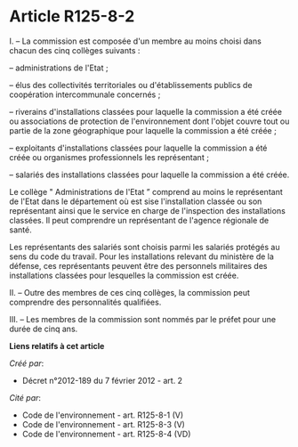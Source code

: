 # Article R125-8-2

I. – La commission est composée d'un membre au moins choisi dans chacun des cinq collèges suivants :

– administrations de l'Etat ;

– élus des collectivités territoriales ou d'établissements publics de coopération intercommunale concernés ;

– riverains d'installations classées pour laquelle la commission a été créée ou associations de protection de l'environnement
dont l'objet couvre tout ou partie de la zone géographique pour laquelle la commission a été créée ;

– exploitants d'installations classées pour laquelle la commission a été créée ou organismes professionnels les
représentant ;

– salariés des installations classées pour laquelle la commission a été créée.

Le collège " Administrations de l'Etat ” comprend au moins le représentant de l'Etat dans le département où est sise
l'installation classée ou son représentant ainsi que le service en charge de l'inspection des installations classées. Il peut
comprendre un représentant de l'agence régionale de santé.

Les représentants des salariés sont choisis parmi les salariés protégés au sens du code du travail. Pour les installations
relevant du ministère de la défense, ces représentants peuvent être des personnels militaires des installations classées pour
lesquelles la commission est créée.

II. – Outre des membres de ces cinq collèges, la commission peut comprendre des personnalités qualifiées.

III. – Les membres de la commission sont nommés par le préfet pour une durée de cinq ans.

**Liens relatifs à cet article**

_Créé par_:

  - Décret n°2012-189 du 7 février 2012 - art. 2

_Cité par_:

  - Code de l'environnement - art. R125-8-1 (V)
  - Code de l'environnement - art. R125-8-3 (V)
  - Code de l'environnement - art. R125-8-4 (VD)
